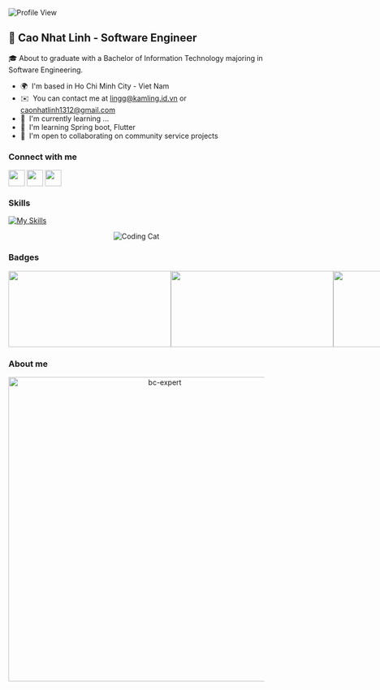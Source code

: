 ![Profile View](https://komarev.com/ghpvc/?username=CaoNhatLinh&style=flat-square)

👋 Cao Nhat Linh - Software Engineer 
----------------------------------------------------

🎓 About to graduate with a Bachelor of Information Technology majoring in Software Engineering.

* 🌍  I'm based in Ho Chi Minh City - Viet Nam
* ✉️  You can contact me at [lingg@kamling.id.vn](mailto:lingg@kamling.id.vn) or [caonhatlinh1312@gmail.com](mailto:caonhatlinh1312@gmail.com)
* 🚀  I'm currently  learning ...
* 🧠  I'm learning Spring boot, Flutter
* 🤝  I'm open to collaborating on community service projects

### Connect with me
<a href = 'https://www.linkedin.com/in/linh-cao-24577a252'> <img width = '32px' align= 'center' src="https://raw.githubusercontent.com/rahulbanerjee26/githubAboutMeGenerator/main/icons/linked-in-alt.svg"/></a> 
<a href = 'https://github.com/CaoNhatLinh'> <img width = '32px' align= 'center' src="https://raw.githubusercontent.com/rahulbanerjee26/githubAboutMeGenerator/main/icons/github.svg"/></a>
<a href = 'https://www.facebook.com/kam1213.2002'> <img width = '32px' align= 'center' src="https://raw.githubusercontent.com/rahulbanerjee26/githubAboutMeGenerator/main/icons/facebook.svg"/></a>

### Skills

[![My Skills](https://skillicons.dev/icons?i=js,ts,git,java,cpp,cs,php,html,jquery,css,scss,bootstrap,laravel,dotnet,firebase,flutter,nodejs,mongodb,mysql,linux,idea,photoshop)](https://skillicons.dev)
<p align="center">
   <img align="center" src="https://data.whicdn.com/images/131201358/original.gif" alt="Coding Cat"/>
</p>


### Badges
<div style="display:flex;justify-content: space-between;"> 
<img  height="150px" width="320px" src="https://github-readme-stats.vercel.app/api?username=CaoNhatLinh&count_private=true&show_icons=true&theme=tokyonight" />
<img  height="150px" width="320px" src="https://github-readme-stats.vercel.app/api/top-langs/?username=CaoNhatLinh&layout=compact&theme=aura&langs_count=9" />
<img  height="150px" width="320px" src="https://github-readme-streak-stats.herokuapp.com/?user=CaoNhatLinh&theme=tokyonight&hide_border=true&mode=weekly" />
</div>

### About me

<p align="center"> <a href="https://github.com/ryo-ma/github-profile-trophy"><img src="https://github-profile-trophy.vercel.app/?username=CaoNhatLinh&theme=tokyonight&no-frame=true&row=1&&margin-w=30&no-bg=false" alt="bc-expert" width="600px"/></a></p>


